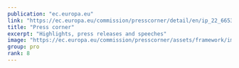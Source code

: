 ```yaml
---
publication: "ec.europa.eu"
link: "https://ec.europa.eu/commission/presscorner/detail/en/ip_22_6653"
title: "Press corner"
excerpt: "Highlights, press releases and speeches"
image: "https://ec.europa.eu/commission/presscorner/assets/framework/images/logo/ec_logo.png"
group: pro
rank: 8
---
```

